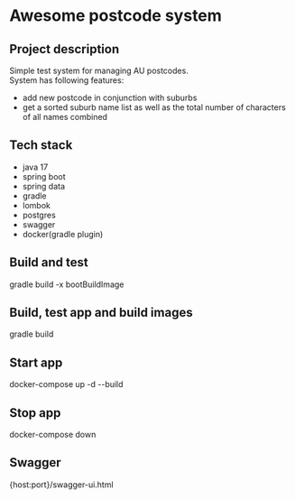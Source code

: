 # Awesome postcode system

## Project description
Simple test system for managing AU postcodes.<br>
System has following features:
- add new postcode in conjunction with suburbs
- get a sorted suburb name list as well as the total number of characters of all names combined

## Tech stack
- java 17
- spring boot
- spring data
- gradle
- lombok
- postgres
- swagger
- docker(gradle plugin)


## Build and test
gradle build -x bootBuildImage

## Build, test app and build images
gradle build

## Start app
docker-compose up -d --build

## Stop app
docker-compose down

## Swagger
{host:port}/swagger-ui.html
